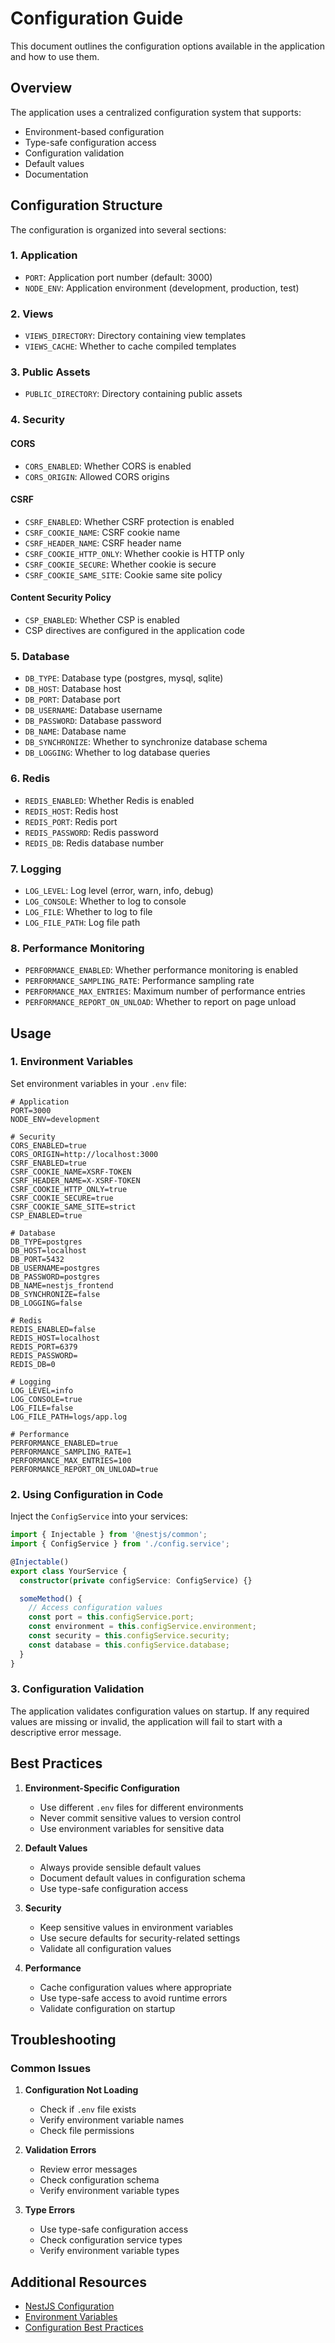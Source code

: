 # Configuration Guide

This document outlines the configuration options available in the application and how to use them.

## Overview

The application uses a centralized configuration system that supports:
- Environment-based configuration
- Type-safe configuration access
- Configuration validation
- Default values
- Documentation

## Configuration Structure

The configuration is organized into several sections:

### 1. Application
- `PORT`: Application port number (default: 3000)
- `NODE_ENV`: Application environment (development, production, test)

### 2. Views
- `VIEWS_DIRECTORY`: Directory containing view templates
- `VIEWS_CACHE`: Whether to cache compiled templates

### 3. Public Assets
- `PUBLIC_DIRECTORY`: Directory containing public assets

### 4. Security
#### CORS
- `CORS_ENABLED`: Whether CORS is enabled
- `CORS_ORIGIN`: Allowed CORS origins

#### CSRF
- `CSRF_ENABLED`: Whether CSRF protection is enabled
- `CSRF_COOKIE_NAME`: CSRF cookie name
- `CSRF_HEADER_NAME`: CSRF header name
- `CSRF_COOKIE_HTTP_ONLY`: Whether cookie is HTTP only
- `CSRF_COOKIE_SECURE`: Whether cookie is secure
- `CSRF_COOKIE_SAME_SITE`: Cookie same site policy

#### Content Security Policy
- `CSP_ENABLED`: Whether CSP is enabled
- CSP directives are configured in the application code

### 5. Database
- `DB_TYPE`: Database type (postgres, mysql, sqlite)
- `DB_HOST`: Database host
- `DB_PORT`: Database port
- `DB_USERNAME`: Database username
- `DB_PASSWORD`: Database password
- `DB_NAME`: Database name
- `DB_SYNCHRONIZE`: Whether to synchronize database schema
- `DB_LOGGING`: Whether to log database queries

### 6. Redis
- `REDIS_ENABLED`: Whether Redis is enabled
- `REDIS_HOST`: Redis host
- `REDIS_PORT`: Redis port
- `REDIS_PASSWORD`: Redis password
- `REDIS_DB`: Redis database number

### 7. Logging
- `LOG_LEVEL`: Log level (error, warn, info, debug)
- `LOG_CONSOLE`: Whether to log to console
- `LOG_FILE`: Whether to log to file
- `LOG_FILE_PATH`: Log file path

### 8. Performance Monitoring
- `PERFORMANCE_ENABLED`: Whether performance monitoring is enabled
- `PERFORMANCE_SAMPLING_RATE`: Performance sampling rate
- `PERFORMANCE_MAX_ENTRIES`: Maximum number of performance entries
- `PERFORMANCE_REPORT_ON_UNLOAD`: Whether to report on page unload

## Usage

### 1. Environment Variables

Set environment variables in your `.env` file:

```env
# Application
PORT=3000
NODE_ENV=development

# Security
CORS_ENABLED=true
CORS_ORIGIN=http://localhost:3000
CSRF_ENABLED=true
CSRF_COOKIE_NAME=XSRF-TOKEN
CSRF_HEADER_NAME=X-XSRF-TOKEN
CSRF_COOKIE_HTTP_ONLY=true
CSRF_COOKIE_SECURE=true
CSRF_COOKIE_SAME_SITE=strict
CSP_ENABLED=true

# Database
DB_TYPE=postgres
DB_HOST=localhost
DB_PORT=5432
DB_USERNAME=postgres
DB_PASSWORD=postgres
DB_NAME=nestjs_frontend
DB_SYNCHRONIZE=false
DB_LOGGING=false

# Redis
REDIS_ENABLED=false
REDIS_HOST=localhost
REDIS_PORT=6379
REDIS_PASSWORD=
REDIS_DB=0

# Logging
LOG_LEVEL=info
LOG_CONSOLE=true
LOG_FILE=false
LOG_FILE_PATH=logs/app.log

# Performance
PERFORMANCE_ENABLED=true
PERFORMANCE_SAMPLING_RATE=1
PERFORMANCE_MAX_ENTRIES=100
PERFORMANCE_REPORT_ON_UNLOAD=true
```

### 2. Using Configuration in Code

Inject the `ConfigService` into your services:

```typescript
import { Injectable } from '@nestjs/common';
import { ConfigService } from './config.service';

@Injectable()
export class YourService {
  constructor(private configService: ConfigService) {}

  someMethod() {
    // Access configuration values
    const port = this.configService.port;
    const environment = this.configService.environment;
    const security = this.configService.security;
    const database = this.configService.database;
  }
}
```

### 3. Configuration Validation

The application validates configuration values on startup. If any required values are missing or invalid, the application will fail to start with a descriptive error message.

## Best Practices

1. **Environment-Specific Configuration**
   - Use different `.env` files for different environments
   - Never commit sensitive values to version control
   - Use environment variables for sensitive data

2. **Default Values**
   - Always provide sensible default values
   - Document default values in configuration schema
   - Use type-safe configuration access

3. **Security**
   - Keep sensitive values in environment variables
   - Use secure defaults for security-related settings
   - Validate all configuration values

4. **Performance**
   - Cache configuration values where appropriate
   - Use type-safe access to avoid runtime errors
   - Validate configuration on startup

## Troubleshooting

### Common Issues

1. **Configuration Not Loading**
   - Check if `.env` file exists
   - Verify environment variable names
   - Check file permissions

2. **Validation Errors**
   - Review error messages
   - Check configuration schema
   - Verify environment variable types

3. **Type Errors**
   - Use type-safe configuration access
   - Check configuration service types
   - Verify environment variable types

## Additional Resources

- [NestJS Configuration](https://docs.nestjs.com/techniques/configuration)
- [Environment Variables](https://12factor.net/config)
- [Configuration Best Practices](https://martinfowler.com/articles/configurationAsCode.html) 